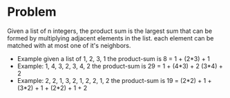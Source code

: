 <h1> Problem </h1>
<p> Given a list of n integers, the product sum is the largest sum that can be formed by multiplying adjacent elements in the list. each element can be matched with at most one of it's neighbors.
</p>
<ul>
<li>Example given a list of 1, 2, 3, 1 the product-sum is 8 = 1 + (2*3) + 1 </li>
<li>Example: 1, 4, 3, 2, 3, 4, 2 the product-sum is 29 = 1 + (4*3) + 2 (3*4) + 2  </li>
<li>Example: 2, 2, 1, 3, 2, 1, 2, 2, 1, 2 the product-sum is 19 = (2*2) + 1 + (3*2) + 1 + (2*2) + 1 + 2 </li>
</ul>


